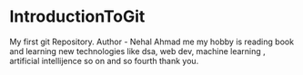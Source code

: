 # IntroductionToGit
My first git Repository.
Author - Nehal Ahmad me
my hobby is reading book and learning new technologies like dsa, web dev, 
machine learning , artificial intellijence so on and so fourth
thank you.
